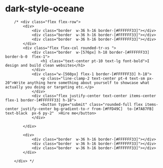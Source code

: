 # dark-style-oceane
        /* <div class="flex flex-row">
            <div>
                <div class="border  w-36 h-16 border-[#FFFFFF33]"></div>
                <div class="border  w-36 h-16 border-[#FFFFFF33]"></div>
                <div class="border  w-36 h-16 border-[#FFFFFF33]"></div>
            </div>  
            <div class="flex flex-col rounded-tr-xs ">
                <div class="border  w-[576px] h-18 border-[#FFFFFF33] border-b-0  flex-1">
                    <h1 class="text-center pt-10 text-lg font-bold">I design and build clean websites</h1> 
                </div>
                <div class="w-[560px] flex-1 border-[#FFFFFF33] h-18">
                    <p class="line-clamp-2 text-center pt-4 text-sm px-20">Write anything here something about yourself to showcase what actually you doing or targeting etc.</p>
                </div>
                <div class="flex justify-center text-center items-center flex-1 border-[#FFFFFF33] h-18">
                    <button type="submit" class="rounded-full flex items-center justify-center bg-gradient-to-r from-[#FFD49C]  to-[#7A87FB] text-black  px-6 py-2"  >Hire me</button>
                </div>

            </div>    

            <div>
                <div class="border  w-36 h-16 border-[#FFFFFF33]"></div>
                <div class="border  w-36 h-16 border-[#FFFFFF33]"></div>
                <div class="border  w-36 h-16 border-[#FFFFFF33]"></div>
            </div>    
  
        </div> */
